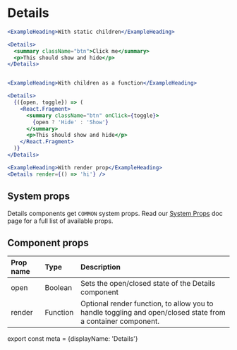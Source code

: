 
# Details

```.jsx
<ExampleHeading>With static children</ExampleHeading>

<Details>
  <summary className="btn">Click me</summary>
  <p>This should show and hide</p>
</Details>


<ExampleHeading>With children as a function</ExampleHeading>

<Details>
  {({open, toggle}) => (
    <React.Fragment>
      <summary className="btn" onClick={toggle}>
        {open ? 'Hide' : 'Show'}
      </summary>
      <p>This should show and hide</p>
    </React.Fragment>
  )}
</Details>

<ExampleHeading>With render prop</ExampleHeading>
<Details render={() => 'hi'} />
```

## System props

Details components get `COMMON` system props. Read our [System Props](/system-props) doc page for a full list of available props.

## Component props

| Prop name | Type | Description |
| :- | :- | :- |
| open | Boolean | Sets the open/closed state of the Details component |
| render | Function | Optional render function, to allow you to handle toggling and open/closed state from a container component.

export const meta = {displayName: 'Details'}
